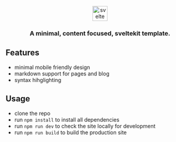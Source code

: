 <p align="center"><img src="https://upload.wikimedia.org/wikipedia/commons/1/1b/Svelte_Logo.svg" alt="svelte" width="40" height="40"/> </p>
<h3 align="center">A minimal, content focused, sveltekit template.</h3>


## Features
  - minimal mobile friendly design
  - markdown support for pages and blog
  - syntax hihglighting

## Usage
  - clone the repo
  - run ``npm install`` to install all dependencies
  - run ``npm run dev`` to check the site locally for development
  - run ``npm run build`` to build the production site

